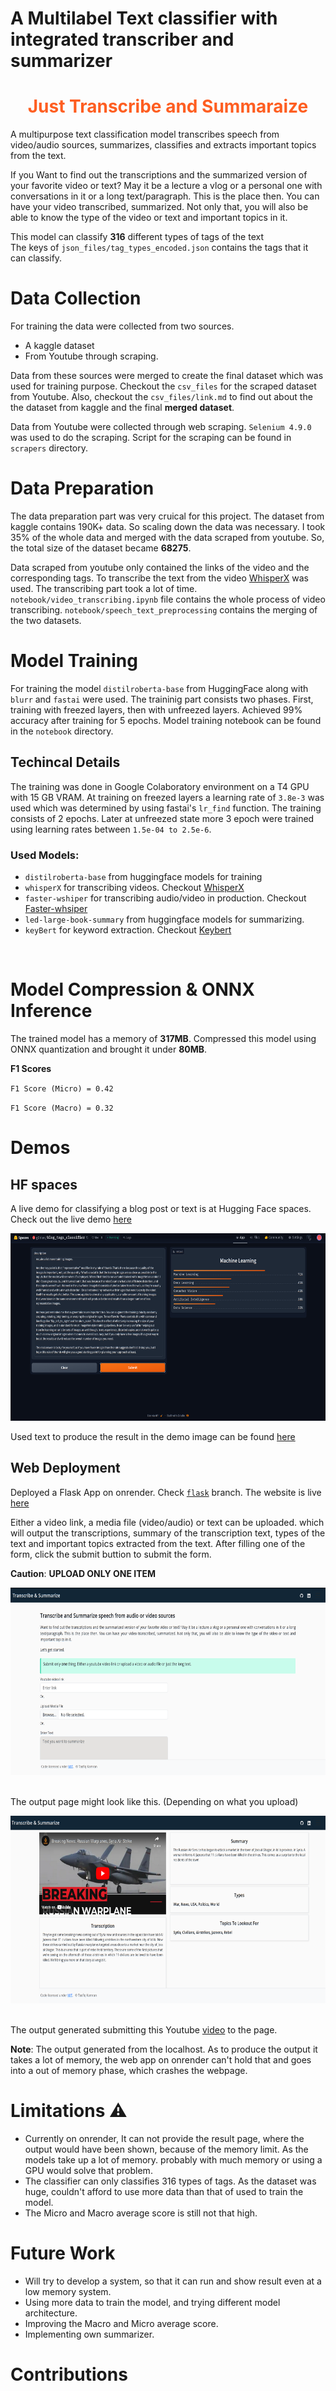# A Multilabel Text classifier with integrated transcriber and summarizer

<h1 align='center' style=color:#fe5e21;><strong>Just Transcribe and Summaraize</strong></h1>

A multipurpose text classification model transcribes speech from video/audio sources, summarizes, classifies and extracts important topics from the text. <br/>

If you Want to find out the transcriptions and the summarized version of your favorite video or text? May it be a lecture a vlog or a personal one with conversations in it or a long text/paragraph. This is the place then. You can have your video transcribed, summarized. Not only that, you will also be able to know the type of the video or text and important topics in it.

This model can classify **316** different types of tags of the text <br/>The keys of `json_files/tag_types_encoded.json` contains the tags that it can classify.
<br/>

# Data Collection

For training the data were collected from two sources. <br/>
* A kaggle dataset
* From Youtube through scraping.

Data from these sources were merged to create the final dataset which was used for training purpose. Checkout the `csv_files` for the scraped dataset from Youtube. Also, checkout the `csv_files/link.md` to find out about the the dataset from kaggle and the final **merged dataset**.

Data from Youtube were collected through web scraping. `Selenium 4.9.0` was used to do the scraping. Script for the scraping can be found in `scrapers` directory.

# Data Preparation

The data preparation part was very cruical for this project. The dataset from kaggle contains 190K+ data. So scaling down the data was necessary. I took 35% of the whole data and merged with the data scraped from youtube. So, the total size of the dataset became **68275**. 

Data scraped from youtube only contained the links of the video and the corresponding tags. To transcribe the text from the video [WhisperX](https://github.com/m-bain/whisperX) was used. The transcribing part took a lot of time. `notebook/video_transcribing.ipynb` file contains the whole process of video transcribing. `notebook/speech_text_preprocessing` contains the merging of the two datasets. 

# Model Training

For training the model `distilroberta-base` from HuggingFace along with `blurr` and `fastai` were used. The traininig part consists two phases. First, training with freezed layers, then with unfreezed layers. Achieved 99% accuracy after training for 5 epochs. Model training notebook can be found in the `notebook` directory.

## Techincal Details

The training was done in Google Colaboratory environment on a T4 GPU with 15 GB VRAM. At training on freezed layers a learning rate of `3.8e-3` was used which was determined by using fastai's `lr_find` function. The training consists of 2 epochs. Later at unfreezed state more 3 epoch were trained using learning rates between `1.5e-04 to 2.5e-6`. 

### Used Models:
* `distilroberta-base` from huggingface models for training
* `whisperX` for transcribing videos. Checkout [WhisperX](https://github.com/m-bain/whisperX)
* `faster-wshiper` for transcribing audio/video in production. Checkout [Faster-whsiper](https://github.com/guillaumekln/faster-whisper)
* `led-large-book-summary` from huggingface models for summarizing.
* `keyBert` for keyword extraction. Checkout [Keybert](https://github.com/MaartenGr/keyBERT)

</br>

# Model Compression & ONNX Inference

The trained model has a memory of **317MB**. Compressed this model using ONNX quantization and brought it under **80MB**.

**F1 Scores**

`F1 Score (Micro) = 0.42 ` <br/>

`F1 Score (Macro) = 0.32`

# Demos
## HF spaces
A live demo for classifying a blog post or text is at Hugging Face spaces. Check out the live demo [here](https://huggingface.co/spaces/g0blas/blog_tags_classifier?logs=container) <br/>


<img src = "images/hf_demo.png" width="700" height="300">

Used text to produce the result in the demo image can be found [here](https://petewarden.com/2017/12/14/how-many-images-do-you-need-to-train-a-neural-network/)

## Web Deployment
Deployed a Flask App on onrender. Check [`flask`](https://github.com/Tasfiq-K/just-transcribe-and-summarize/tree/deploy) branch. The website is live [here](https://https://transcribe-and-summarize.onrender.com/) </br>

Either a video link, a media file (video/audio) or text can be uploaded. which will output the transcriptions, summary of the transcription text, types of the text and important topics extracted from the text. After filling one of the form, click the submit buttion to submit the form.

**Caution**: **UPLOAD ONLY ONE ITEM**

<img src="images/onrender_demo.png" width="700" height="300">
</br></br>

The output page might look like this. (Depending on what you upload)

<img src="images/onrender_demo_2.png" width="700" height="300">
</br></br>

The output generated submitting this Youtube [video](https://www.youtube.com/watch?v=yhl7ZasbQW4) to the page.

**Note**: The output generated from the localhost. As to produce the output it takes a lot of memory, the web app on onrender can't hold that and goes into a out of memory phase, which crashes the webpage.

# Limitations :warning:

* Currently on onrender, It can not provide the result page, where the output would have been shown, because of the memory limit. As the models take up a lot of memory. probably with much memory or using a GPU would solve that problem.
* The classifier can only classifies 316 types of tags. As the dataset was huge, couldn't afford to use more data than that of used to train the model. 
* The Micro and Macro average score is still not that high.

# Future Work

* Will try to develop a system, so that it can run and show result even at a low memory system.
* Using more data to train the model, and trying different model architecture.
* Improving the Macro and Micro average score.
* Implementing own summarizer.

# Contributions


